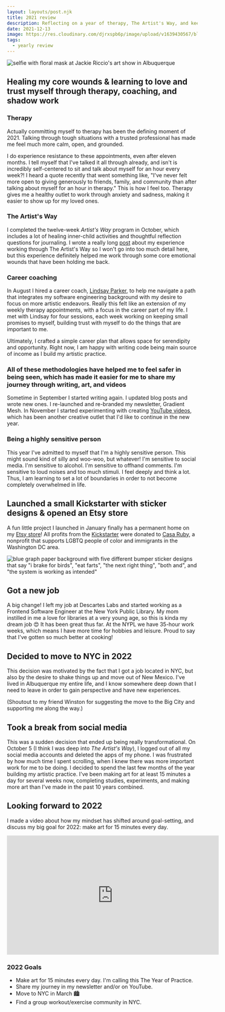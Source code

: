 ```yaml
---
layout: layouts/post.njk
title: 2021 review
description: Reflecting on a year of therapy, The Artist's Way, and keeping promises to myself
date: 2021-12-13
image: https://res.cloudinary.com/djrxspb6p/image/upload/v1639430567/blog/2021_review/2021_review_artist_date_lgyj9i.jpg
tags:
  - yearly review
---
```


![selfie with floral mask at Jackie Riccio's art show in Albuquerque](https://res.cloudinary.com/djrxspb6p/image/upload/v1639430567/blog/2021_review/2021_review_artist_date_lgyj9i.jpg)

## Healing my core wounds & learning to love and trust myself through therapy, coaching, and shadow work

### Therapy

Actually committing myself to therapy has been the defining moment of 2021. Talking through tough situations with a trusted professional has made me feel much more calm, open, and grounded.

I do experience resistance to these appointments, even after eleven months. I tell myself that I've talked it all through already, and isn't is incredibly self-centered to sit and talk about myself for an hour every week?! I heard a quote recently that went something like, "I've never felt more open to giving generously to friends, family, and community than after talking about myself for an hour in therapy." This is how I feel too. Therapy gives me a healthy outlet to work through anxiety and sadness, making it easier to show up for my loved ones.

### The Artist's Way

I completed the twelve-week *Artist's Way* program in October, which includes a lot of healing inner-child activities and thoughtful reflection questions for journaling. I wrote a really long [post](/posts/artists-way/) about my experience working through The Artist's Way so I won't go into too much detail here, but this experience definitely helped me work through some core emotional wounds that have been holding me back.

### Career coaching

In August I hired a career coach, [Lindsay Parker](https://www.paradoxtalent.com/), to help me navigate a path that integrates my software engineering background with my desire to focus on more artistic endeavors. Really this felt like an extension of my weekly therapy appointments, with a focus in the career part of my life. I met with Lindsay for four sessions, each week working on keeping small promises to myself, building trust with myself to do the things that are important to me.

Ultimately, I crafted a simple career plan that allows space for serendipity and opportunity. Right now, I am happy with writing code being main source of income as I build my artistic practice.

### All of these methodologies have helped me to feel safer in being seen, which has made it easier for me to share my journey through writing, art, and videos

Sometime in September I started writing again. I updated blog posts and wrote new ones. I re-launched and re-branded my newsletter, Gradient Mesh. In November I started experimenting with creating [YouTube videos](https://www.youtube.com/channel/UCbcCvBx9JnqcR7CRaozgg-A), which has been another creative outlet that I'd like to continue in the new year.

### Being a highly sensitive person

This year I've admitted to myself that I'm a highly sensitive person. This might sound kind of silly and woo-woo, but whatever! I'm sensitive to social media. I'm sensitive to alcohol. I'm sensitive to offhand comments. I'm sensitive to loud noises and too much stimuli. I feel deeply and think a lot. Thus, I am learning to set a lot of boundaries in order to not become completely overwhelmed in life.

## Launched a small Kickstarter with sticker designs & opened an Etsy store

A fun little project I launched in January finally has a permanent home on my [Etsy store](https://www.etsy.com/shop/samandrewsmakes)! All profits from the [Kickstarter](https://www.kickstarter.com/projects/samanthaandrews/make100-bumper-stickers-for-birdwatchers-and-existentialists) were donated to [Casa Ruby](https://casaruby.org/), a nonprofit that supports LGBTQ people of color and immigrants in the Washington DC area.

![blue graph paper background with five different bumper sticker designs that say "i brake for birds", "eat farts", "the next right thing", "both and", and "the system is working as intended"](https://res.cloudinary.com/djrxspb6p/image/upload/v1639430570/blog/2021_review/kickstarter_bumper_stickers_lxs59n.png)

## Got a new job

A big change! I left my job at Descartes Labs and started working as a Frontend Software Engineer at the New York Public Library. My mom instilled in me a love for libraries at a very young age, so this is kinda my dream job 😍  It has been great thus far. At the NYPL we have 35-hour work weeks, which means I have more time for hobbies and leisure. Proud to say that I've gotten so much better at cooking!

## Decided to move to NYC in 2022

This decision was motivated by the fact that I got a job located in NYC, but also by the desire to shake things up and move out of New Mexico. I've lived in Albuquerque my entire life, and I know somewhere deep down that I need to leave in order to gain perspective and have new experiences.

(Shoutout to my friend Winston for suggesting the move to the Big City and supporting me along the way.)

## Took a break from social media

This was a sudden decision that ended up being really transformational. On October 5 (I think I was deep into *The Artist's Way*), I logged out of all my social media accounts and deleted the apps of my phone. I was frustrated by how much time I spent scrolling, when I knew there was more important work for me to be doing. I decided to spend the last few months of the year building my artistic practice. I've been making art for at least 15 minutes a day for several weeks now, completing studies, experiments, and making more art than I've made in the past 10 years combined.

## Looking forward to 2022

I made a video about how my mindset has shifted around goal-setting, and discuss my big goal for 2022: make art for 15 minutes every day.

<iframe width="560" height="315" src="https://www.youtube.com/embed/QK1yWN6IDLg" title="YouTube video player" frameborder="0" allow="accelerometer; autoplay; clipboard-write; encrypted-media; gyroscope; picture-in-picture" allowfullscreen></iframe>

### 2022 Goals

- Make art for 15 minutes every day. I'm calling this The Year of Practice.
- Share my journey in my newsletter and/or on YouTube.
- Move to NYC in March 🏙
- Find a group workout/exercise community in NYC.
